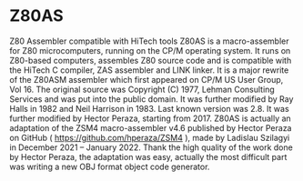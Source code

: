 # Z80AS
Z80 Assembler compatible with HiTech tools
Z80AS is a macro-assembler for Z80 microcomputers, running on the CP/M operating system. 
It runs on Z80-based computers, assembles Z80 source code and is compatible with the HiTech C compiler, ZAS assembler and LINK linker.
It is a major rewrite of the Z80ASM assembler which first appeared on CP/M US User Group, Vol 16. 
The original source was Copyright (C) 1977, Lehman Consulting Services and was put into the public domain. 
It was further modified by Ray Halls in 1982 and Neil Harrison in 1983. 
Last known version was 2.8. It was further modified by Hector Peraza, starting from 2017. 
Z80AS is actually an adaptation of the ZSM4 macro-assembler v4.6 published by Hector Peraza on GitHub ( https://github.com/hperaza/ZSM4 ), 
made by Ladislau Szilagyi in December 2021 – January 2022.
Thank the high quality of the work done by Hector Peraza, the adaptation was easy, actually the most difficult part was writing a new OBJ format object code generator.
